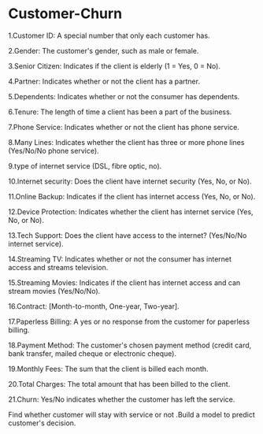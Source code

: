 # Customer-Churn

1.Customer ID: A special number that only each customer has.

2.Gender: The customer's gender, such as male or female.

3.Senior Citizen: Indicates if the client is elderly (1 = Yes, 0 = No).

4.Partner: Indicates whether or not the client has a partner.

5.Dependents: Indicates whether or not the consumer has dependents.

6.Tenure: The length of time a client has been a part of the business.

7.Phone Service: Indicates whether or not the client has phone service.

8.Many Lines: Indicates whether the client has three or more phone lines (Yes/No/No phone service).

9.type of internet service (DSL, fibre optic, no).

10.Internet security: Does the client have internet security (Yes, No, or No).

11.Online Backup: Indicates if the client has internet access (Yes, No, or No).

12.Device Protection: Indicates whether the client has internet service (Yes, No, or No).

13.Tech Support: Does the client have access to the internet? (Yes/No/No internet service).

14.Streaming TV: Indicates whether or not the consumer has internet access and streams television.

15.Streaming Movies: Indicates if the client has internet access and can stream movies (Yes/No/No).

16.Contract: [Month-to-month, One-year, Two-year].

17.Paperless Billing: A yes or no response from the customer for paperless billing.

18.Payment Method: The customer's chosen payment method (credit card, bank transfer, mailed cheque or electronic cheque).

19.Monthly Fees: The sum that the client is billed each month.

20.Total Charges: The total amount that has been billed to the client.

21.Churn: Yes/No indicates whether the customer has left the service.



Find whether customer will stay with service or not .Build a model to predict customer's decision.
